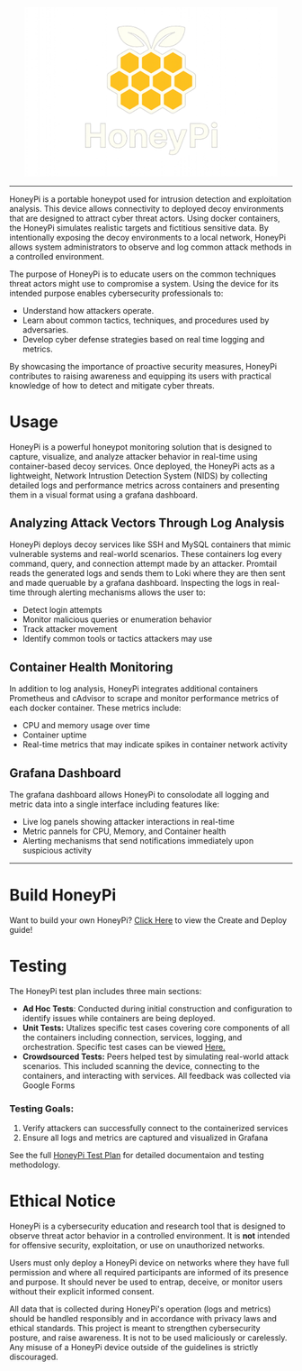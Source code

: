 <p align="center">
<img src="Images/logo3.png" width="450">
</p>

---

HoneyPi is a portable honeypot used for intrusion detection and exploitation analysis.  This device allows connectivity to deployed decoy environments that
are designed to attract cyber threat actors.  Using docker containers, the HoneyPi simulates realistic targets and fictitious sensitive data.  By intentionally
exposing the decoy environments to a local network, HoneyPi allows system administrators to observe and log common attack methods in a controlled environment.

The purpose of HoneyPi is to educate users on the common techniques threat actors might use to compromise a system.  Using the device for its intended
purpose enables cybersecurity professionals to:

  - Understand how attackers operate.
  - Learn about common tactics, techniques, and procedures used by adversaries.
  - Develop cyber defense strategies based on real time logging and metrics.

By showcasing the importance of proactive security measures, HoneyPi contributes to raising awareness and equipping
its users with practical knowledge of how to detect and mitigate cyber threats.

# Usage

HoneyPi is a powerful honeypot monitoring solution that is designed to capture, visualize, and analyze attacker behavior in real-time using container-based decoy services.
Once deployed, the HoneyPi acts as a lightweight, Network Intrustion Detection System (NIDS) by collecting detailed logs and performance metrics across containers and
presenting them in a visual format using a grafana dashboard.

## Analyzing Attack Vectors Through Log Analysis

 HoneyPi deploys decoy services like SSH and MySQL containers that mimic vulnerable systems and real-world scenarios.  These containers log every command, query, and connection
 attempt made by an attacker.  Promtail reads the generated logs and sends them to Loki where they are then sent and made queruable by a grafana dashboard.  Inspecting
 the logs in real-time through alerting mechanisms allows the user to:
  - Detect login attempts
  - Monitor malicious queries or enumeration behavior
  - Track attacker movement
  - Identify common tools or tactics attackers may use

## Container Health Monitoring

In addition to log analysis, HoneyPi integrates additional containers Prometheus and cAdvisor to scrape and monitor performance metrics of each docker container.
These metrics include:
 - CPU and memory usage over time
 - Container uptime
 - Real-time metrics that may indicate spikes in container network activity

## Grafana Dashboard

The grafana dashboard allows HoneyPi to consolodate all logging and metric data into a single interface including features like:
 - Live log panels showing attacker interactions in real-time
 - Metric pannels for CPU, Memory, and Container health
 - Alerting mechanisms that send notifications immediately upon suspicious activity

---

# Build HoneyPi

Want to build your own HoneyPi?
[Click Here](docs/Build_HoneyPi.md) to view the Create and Deploy guide!

# Testing

The HoneyPi test plan includes three main sections:
 - __Ad Hoc Tests__: Conducted during initial construction and configuration to identify issues while containers are being deployed.
 - __Unit Tests:__ Utalizes specific test cases covering core components of all the containers including connection, services, logging, and orchestration.
   Specific test cases can be viewed [Here.](tests/HoneyPi_TestCases.xls)
 - __Crowdsourced Tests:__ Peers helped test by simulating real-world attack scenarios.  This included scanning the device, connecting to the containers, and interacting with services.
   All feedback was collected via Google Forms

### Testing Goals:
1. Verify attackers can successfully connect to the containerized services
2. Ensure all logs and metrics are captured and visualized in Grafana

See the full [HoneyPi Test Plan](tests/TestPlan-HoneyPi.md) for detailed documentaion and testing methodology.

# __Ethical Notice__

HoneyPi is a cybersecurity education and research tool that is designed to observe threat actor behavior in a controlled environment.  It is __not__ intended for offensive security, exploitation, or use on unauthorized networks.

Users must only deploy a HoneyPi device on networks where they have full permission and where all required participants are informed of its presence and purpose.  It should never be used to
entrap, deceive, or monitor users without their explicit informed consent.

All data that is collected during HoneyPi's operation (logs and metrics) should be handled responsibly and in accordance with privacy laws and ethical standards.  This project is meant to strengthen
cybersecurity posture, and raise awareness.  It is not to be used maliciously or carelessly.  Any misuse of a HoneyPi device outside of the guidelines is strictly discouraged.


